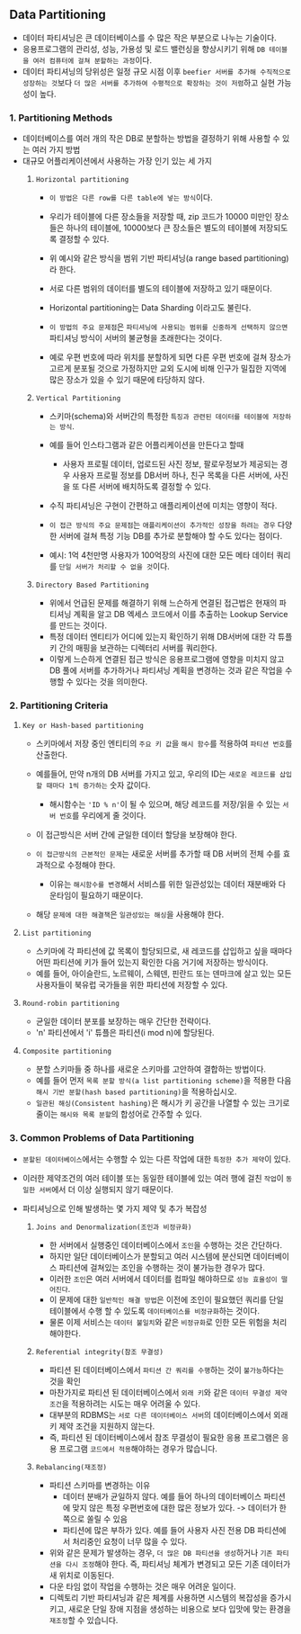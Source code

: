 ## Data Partitioning
- 데이터 파티셔닝은 큰 데이터베이스를 수 많은 작은 부분으로 나누는 기술이다.
- 응용프로그램의 관리성, 성능, 가용성 및 로드 밸런싱을 향상시키기 위해 `DB 테이블을 여러 컴퓨터에 걸쳐 분할하는 과정`이다.
- 데이터 파티셔닝의 당위성은 
  일정 규모 시점 이후 `beefier 서버를 추가해 수직적으로 성장하는 것`보다 `더 많은 서버를 추가하여 수평적으로 확장하는 것이 저렴`하고 실현 가능성이 높다.
  
### 1. Partitioning Methods
- 데이터베이스를 여러 개의 작은 DB로 분할하는 방법을 결정하기 위해 사용할 수 있는 여러 가지 방법
- 대규모 어플리케이션에서 사용하는 가장 인기 있는 세 가지
    1. `Horizontal partitioning`
        - `이 방법은 다른 row를 다른 table에 넣는 방식`이다.
        - 우리가 테이블에 다른 장소들을 저장할 때, zip 코드가 10000 미만인 장소들은 하나의 테이블에, 
          10000보다 큰 장소들은 별도의 테이블에 저장되도록 결정할 수 있다.
        - 위 예시와 같은 방식을 범위 기반 파티셔닝(a range based partitioning) 라 한다.
        - 서로 다른 범위의 데이터를 별도의 테이블에 저장하고 있기 때문이다.
        - Horizontal partitioning는 Data Sharding 이라고도 불린다.
        
        - `이 방법의 주요 문제점`은 `파티셔닝에 사용되는 범위를 신중하게 선택하지 않으면` 파티셔닝 방식이 서버의 불균형을 초래한다는 것이다.
        - 예로 우편 번호에 따라 위치를 분할하게 되면 다른 우편 번호에 걸쳐 장소가 고르게 분포될 것으로 가정하지만 
          교외 도시에 비해 인구가 밀집한 지역에 많은 장소가 있을 수 있기 때문에 타당하지 않다.

    2. `Vertical Partitioning`
        - 스키마(schema)와 서버간의 특정한 `특징과 관련된 데이터를 테이블에 저장하는 방식`.
        - 예를 들어 인스타그램과 같은 어플리케이션을 만든다고 할때
            - 사용자 프로필 데이터, 업로드된 사진 정보, 팔로우정보가 제공되는 경우 
              사용자 프로필 정보를 DB서버 하나, 친구 목록을 다른 서버에, 사진을 또 다른 서버에 배치하도록 결정할 수 있다.
        - 수직 파티셔닝은 구현이 간편하고 애플리케이션에 미치는 영향이 적다.

        - `이 접근 방식의 주요 문제점`는 `애플리케이션이 추가적인 성장을 하려는 경우` 다양한 서버에 걸쳐 특정 기능 DB를 추가로 분할해야 할 수도 있다는 점이다.
        - 예시: 1억 4천만명 사용자가 100억장의 사진에 대한 모든 메타 데이터 쿼리를 `단일 서버가 처리할 수 없을 것`이다. 
      
    3. `Directory Based Partitioning`
        - 위에서 언급된 문제를 해결하기 위해 느슨하게 연결된 접근법은 현재의 파티셔닝 계획을 알고 DB 엑세스 코드에서 이를 추출하는 Lookup Service를 만드는 것이다.
        - 특정 데이터 엔티티가 어디에 있는지 확인하기 위해 DB서버에 대한 각 튜플 키 간의 매핑을 보관하는 디렉터리 서버를 쿼리한다.
        - 이렇게 느슨하게 연결된 접근 방식은 응용프로그램에 영향을 미치지 않고 DB 풀에 서버를 추가하거나 파티셔닝 계획을 변경하는 것과 같은 작업을 수행할 수 있다는 것을 의미한다.

### 2. Partitioning Criteria
1. `Key or Hash-based partitioning`
    - 스키마에서 저장 중인 엔티티의 `주요 키 값`을 `해시 함수`를 적용하여 `파티션 번호`를 산출한다.
    - 예를들어, 만약 n개의 DB 서버를 가지고 있고, 우리의 ID는 `새로운 레코드를 삽입할 때마다 1씩 증가하는` 숫자 값이다.
        - 해시함수는 `'ID % n'`이 될 수 있으며, 해당 레코드를 저장/읽을 수 있는 `서버 번호`를 우리에게 줄 것이다.

    - 이 접근방식은 서버 간에 균일한 데이터 할당을 보장해야 한다.
    - `이 접근방식의 근본적인 문제`는 새로운 서버를 추가할 때 DB 서버의 전체 수를 효과적으로 수정해야 한다. 
        - 이유는 `해시함수를 변경`해서 서비스를 위한 일관성있는 데이터 재분배와 다운타임이 필요하기 때문이다.
    - 해당 `문제에 대한 해결책`은 `일관성있는 해싱`을 사용해야 한다.

2. `List partitioning`
    - 스키마에 각 파티션에 값 목록이 할당되므로, 새 레코드를 삽입하고 싶을 때마다 어떤 파티션에 키가 들어 있는지 확인한 다음 거기에 저장하는 방식이다.
    - 예를 들어, 아이슬란드, 노르웨이, 스웨덴, 핀란드 또는 덴마크에 살고 있는 모든 사용자들이 북유럽 국가들을 위한 파티션에 저장할 수 있다.
    
3. `Round-robin partitioning`
    - 균일한 데이터 분포를 보장하는 매우 간단한 전략이다.
    - 'n' 파티션에서 'i' 튜플은 파티션(i mod n)에 할당된다.

4. `Composite partitioning`
    - 분할 스키마들 중 하나를 새로운 스키마를 고안하여 결합하는 방법이다.
    - 예를 들어 먼저 `목록 분할 방식(a list partitioning scheme)`을 적용한 다음 `해시 기반 분할(hash based partitioning)`을 적용하십시오.
    - `일관된 해싱(Consistent hashing)`은 해시가 키 공간을 나열할 수 있는 크기로 줄이는 `해시와 목록 분할`의 합성어로 간주할 수 있다.

### 3. Common Problems of Data Partitioning
- `분할된 데이터베이스`에서는 수행할 수 있는 다른 작업에 대한 `특정한 추가 제약`이 있다.
- 이러한 제약조건의 여러 테이블 또는 동일한 테이블에 있는 여러 행에 걸친 `작업`이 `동일한 서버`에서 더 이상 실행되지 않기 때문이다.
  
- 파티셔닝으로 인해 발생하는 몇 가지 제약 및 추가 복잡성
    1. `Joins and Denormalization(조인과 비정규화)`
        - 한 서버에서 실행중인 데이터베이스에서 `조인`을 수행하는 것은 간단하다.
        - 하지만 일단 데이터베이스가 분할되고 여러 시스템에 분산되면 데이터베이스 파티션에 걸쳐있는 조인을 수행하는 것이 불가능한 경우가 많다.
        - 이러한 `조인`은 여러 서버에서 데이터를 컴파일 해야하므로 `성능 효율성이 떨어진다`.
        - 이 문제에 대한 `일반적인 해결 방법`은 이전에 조인이 필요했던 쿼리를 단일 테이블에서 수행 할 수 있도록 `데이터베이스를 비정규화`하는 것이다. 
        - 물론 이제 서비스는 `데이터 불일치`와 같은 `비정규화`로 인한 모든 위험을 처리해야한다.

    2. `Referential integrity(참조 무결성)`
        - 파티션 된 데이터베이스에서 `파티션 간 쿼리를 수행`하는 것이 `불가능`하다는 것을 확인
        - 마찬가지로 파티션 된 데이터베이스에서 `외래 키`와 같은 `데이터 무결성 제약 조건`을 적용하려는 시도는 매우 어려울 수 있다.
        - 대부분의 RDBMS는 `서로 다른 데이터베이스 서버`의 데이터베이스에서 외래 키 제약 조건을 지원하지 않는다.
        - 즉, 파티션 된 데이터베이스에서 참조 무결성이 필요한 응용 프로그램은 응용 프로그램 `코드에서 적용`해야하는 경우가 많습니다.

    3. `Rebalancing(재조정)`
        - 파티션 스키마를 변경하는 이유
            - 데이터 분배가 균일하지 않다. 예를 들어 하나의 데이터베이스 파티션에 맞지 않은 특정 우편번호에 대한 많은 정보가 있다. -> 데이터가 한쪽으로 쏠릴 수 있음
            - 파티션에 많은 부하가 있다. 예를 들어 사용자 사진 전용 DB 파티션에서 처리중인 요청이 너무 많을 수 있다.
        - 위와 같은 문제가 발생하는 경우, `더 많은 DB 파티션을 생성`하거나 `기존 파티션을 다시 조정`해야 한다. 
          즉, 파티셔닝 체계가 변경되고 모든 기존 데이터가 새 위치로 이동된다.
        - 다운 타임 없이 작업을 수행하는 것은 매우 어려운 일이다.
        - 디렉토리 기반 파티셔닝과 같은 체계를 사용하면 시스템의 복잡성을 증가시키고,
          새로운 단일 장애 지점을 생성하는 비용으로 보다 입맛에 맞는 환경을 `재조정`할 수 있습니다.
